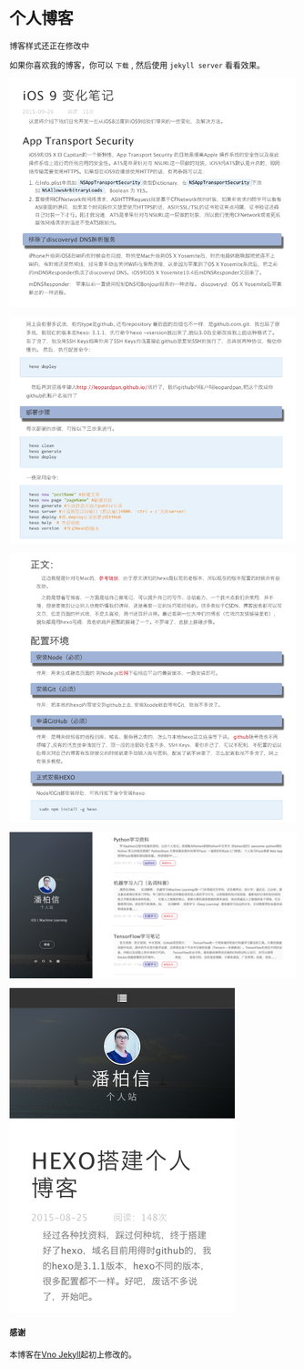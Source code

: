 # 个人博客    

博客样式还正在修改中     

如果你喜欢我的博客，你可以 `下载` , 然后使用 `jekyll server` 看看效果。


![](/assets/images/img1.png)   


![](/assets/images/img2.png)


![](/assets/images/img3.png)


![](/assets/images/img4.png)


![](/assets/images/img5.png)



#### 感谢   
本博客在[Vno Jekyll](https://github.com/onevcat/vno-jekyll)起初上修改的。  